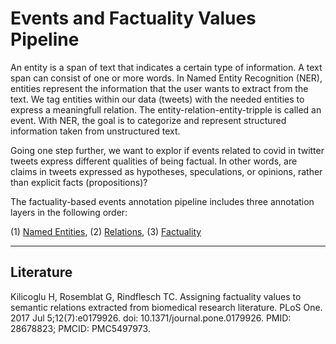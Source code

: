 # Events and Factuality Values Pipeline

An entity is a span of text that indicates a certain type of information. A text span can consist of one or more words. In Named Entity Recognition (NER), entities represent the information that the user wants to extract from the text.
We tag entities within our data (tweets) with the needed entities to express a meaningfull relation. The entity-relation-entity-tripple is called an event. With NER, the goal is to categorize and represent structured information taken from unstructured text.

Going one step further, we want to explor if events related to covid in twitter tweets express different qualities of being factual. In other words, are claims in tweets expressed as hypotheses, speculations, or opinions, rather than explicit facts (propositions)?

The factuality-based events annotation pipeline  includes three annotation layers in the following order:

(1) [Named Entities](entity.md), (2) [Relations](relation.md), (3) [Factuality](factuality.md)

---
## Literature

Kilicoglu H, Rosemblat G, Rindflesch TC. Assigning factuality values to semantic relations extracted from biomedical research literature. PLoS One. 2017 Jul 5;12(7):e0179926. doi: 10.1371/journal.pone.0179926. PMID: 28678823; PMCID: PMC5497973.